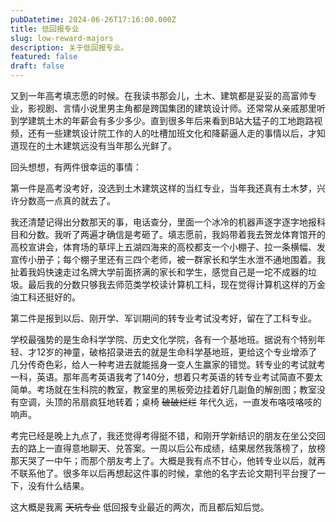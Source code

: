 ```yaml
---
pubDatetime: 2024-06-26T17:16:00.000Z
title: 低回报专业
slug: low-reward-majors
description: 关于低回报专业。
featured: false
draft: false
---
```


又到一年高考填志愿的时候。在我读书那会儿，土木、建筑都是妥妥的高富帅专业，影视剧、言情小说里男主角都是跨国集团的建筑设计师。还常常从亲戚那里听到学建筑土木的年薪会有多少多少。直到很多年后来看到B站大猛子的工地跑路视频，还有一些建筑设计院工作的人的吐槽加班文化和降薪逼人走的事情以后，才知道现在的土木建筑远没有当年那么光鲜了。

回头想想，有两件很幸运的事情：

第一件是高考没考好，没选到土木建筑这样的当红专业，当年我还真有土木梦，兴许分数高一点真的就去了。

我还清楚记得出分数那天的事，电话查分，里面一个冰冷的机器声逐字逐字地报科目和分数。我听了两遍才确信是考砸了。填志愿前，我妈带着我去贺龙体育馆开的高校宣讲会，体育场的草坪上五湖四海来的高校都支一个小棚子、拉一条横幅、发宣传小册子；每个棚子里还有三四个老师，被一群家长和学生水泄不通地围着。我扯着我妈快速走过名牌大学前面挤满的家长和学生，感觉自己是一坨不成器的垃圾。最后我的分数只够我去师范类学校读计算机工科，现在觉得计算机这样的万金油工科还挺好的。

第二件是报到以后、刚开学、军训期间的转专业考试没考好，留在了工科专业。

学校最强势的是生命科学学院、历史文化学院，各有一个基地班。据说有个特别年轻、才12岁的神童，破格招录进去的就是生命科学基地班，更给这个专业增添了几分传奇色彩，给人一种考进去就能摇身一变人生赢家的错觉。转专业的考试就考一科，英语。那年高考英语我考了140分，想着只考英语的转专业考试简直不要太简单。考场就在生科院的教室，教室里的黑板旁边挂着好几副鱼的解剖图；教室没有空调，头顶的吊扇疯狂地转着；桌椅 ~~破破烂烂~~ 年代久远，一直发布咯吱咯吱的响声。

考完已经是晚上九点了，我还觉得考得挺不错，和刚开学新结识的朋友在坐公交回去的路上一直得意地聊天、兑答案。一周以后公布成绩，结果居然我落榜了，放榜那天哭了一中午；而那个朋友考上了。大概是我有点不甘心，他转专业以后，就再不联系他了。很多年以后再想起这件事的时候，拿他的名字去论文期刊平台搜了一下，没有什么结果。

这大概是我离 ~~天坑专业~~ 低回报专业最近的两次，而且都后知后觉。